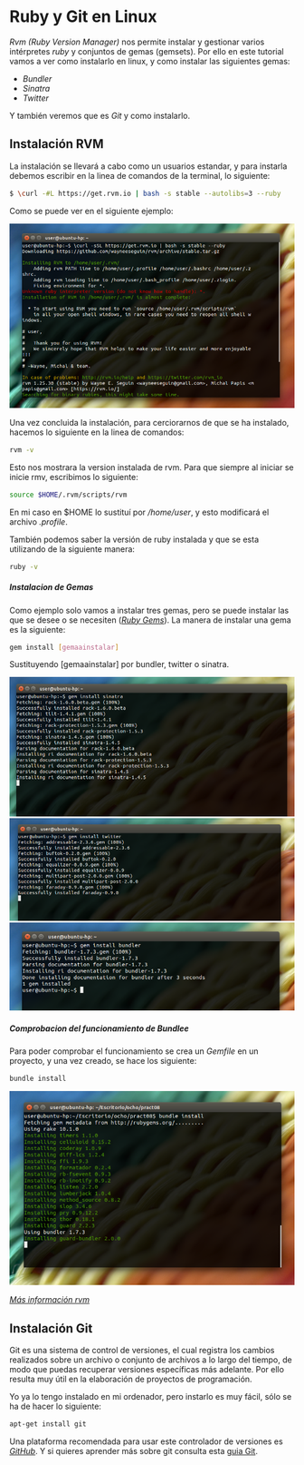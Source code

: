 Ruby y Git en Linux 
=========


*Rvm (Ruby Version Manager)* nos permite instalar y gestionar varios intérpretes *ruby* y conjuntos de gemas (gemsets). Por ello en este tutorial vamos a ver como instalarlo en linux, y como instalar las siguientes gemas:

  - *Bundler*
  - *Sinatra*
  - *Twitter*

Y también veremos que es *Git* y como instalarlo.


Instalación RVM
----

La instalación se llevará a cabo como un usuarios estandar, y para instarla debemos escribir en la linea de comandos de la terminal, lo siguiente:

```sh
$ \curl -#L https://get.rvm.io | bash -s stable --autolibs=3 --ruby
```
Como se puede ver en el siguiente ejemplo:

![instalacion de rvm](https://github.com/alu0100700435/rvm-tutorial/blob/gh-pages/img/1.png)

Una vez concluida la instalación, para cerciorarnos de que se ha instalado, hacemos lo siguiente en la linea de comandos:


```sh
rvm -v
```
Esto nos mostrara la version instalada de rvm. 
Para que siempre al iniciar se inicie rmv, escribimos lo siguiente:

```sh
source $HOME/.rvm/scripts/rvm
```
En mi caso en $HOME lo sustituí por */home/user*, y esto modificará el archivo *.profile*.



También podemos saber la versión de ruby instalada y que se esta utilizando de la siguiente manera:

```sh
ruby -v
```
##### Instalacion de Gemas

Como ejemplo solo vamos a instalar tres gemas, pero se puede instalar las que se desee o se necesiten (*[Ruby Gems]*). La manera de instalar una gema es la siguiente:

```sh
gem install [gemaainstalar]
```

Sustituyendo [gemaainstalar] por bundler, twitter o sinatra.


![instalacion de sinatra](https://github.com/alu0100700435/rvm-tutorial/blob/gh-pages/img/2.png)
![instalacion de twitter](https://github.com/alu0100700435/rvm-tutorial/blob/gh-pages/img/3.png)
![instalacion de bundler](https://github.com/alu0100700435/rvm-tutorial/blob/gh-pages/img/4.png)

##### Comprobacion del funcionamiento de Bundlee

Para poder comprobar el funcionamiento se crea un *Gemfile* en un proyecto, y una vez creado, se hace los siguiente:

```sh
bundle install
```

![funcinamiento bundler](https://github.com/alu0100700435/rvm-tutorial/blob/gh-pages/img/5.png)

*[Más información rvm]* 


Instalación Git
----
Git es una sistema de control de versiones, el cual registra los cambios realizados sobre un archivo o conjunto de archivos a lo largo del tiempo, de modo que puedas recuperar versiones específicas más adelante. Por ello resulta muy útil en la elaboración de proyectos de programación.

Yo ya lo tengo instalado en mi ordenador, pero instarlo es muy fácil, sólo se ha de hacer lo siguiente:

```sh
apt-get install git
```

Una plataforma recomendada para usar este controlador de versiones es *[GitHub]*. Y si quieres aprender más sobre git consulta esta [guia Git].




[Más información rvm]:http://rvm.io/
[Ruby Gems]:https://rubygems.org/
[GitHub]:https://github.com/
[guia git]:http://git-scm.com/book/es/Empezando
